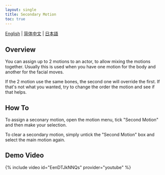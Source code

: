 ```yaml
---
layout: single
title: Secondary Motion
toc: true
---
```

[English](/dancexr/features/secondary_motion) | [简体中文](/zh/dancexr/features/secondary_motion) | [日本語](/jp/dancexr/features/secondary_motion)

## Overview
You can assign up to 2 motions to an actor, to allow mixing the motions together. Usually this is used when you have one motion for the body and another for the facial moves. 

If the 2 motion use the same bones, the second one will override the first. If that's not what you wanted, try to change the order the motion and see if that helps.

## How To
To assign a seconary motion, open the motion menu, tick "Second Motion" and then make your selection. 

To clear a secondary motion, simply untick the "Second Motion" box and select the main motion again.

## Demo Video
{% include video id="EenDTJkNNQs" provider="youtube" %}
